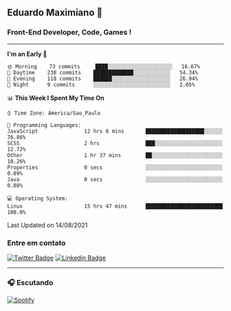 ## Eduardo Maximiano 👋

### Front-End Developer, Code, Games !

---

<!--START_SECTION:waka-->
**I'm an Early 🐤** 

```text
🌞 Morning    73 commits     ████░░░░░░░░░░░░░░░░░░░░░   16.67% 
🌆 Daytime    238 commits    █████████████░░░░░░░░░░░░   54.34% 
🌃 Evening    118 commits    ██████░░░░░░░░░░░░░░░░░░░   26.94% 
🌙 Night      9 commits      ░░░░░░░░░░░░░░░░░░░░░░░░░   2.05%

```


📊 **This Week I Spent My Time On** 

```text
⌚︎ Time Zone: America/Sao_Paulo

💬 Programming Languages: 
JavaScript               12 hrs 8 mins       ███████████████████░░░░░░   76.86% 
SCSS                     2 hrs               ███░░░░░░░░░░░░░░░░░░░░░░   12.72% 
Other                    1 hr 37 mins        ██░░░░░░░░░░░░░░░░░░░░░░░   10.26% 
Properties               0 secs              ░░░░░░░░░░░░░░░░░░░░░░░░░   0.09% 
Java                     0 secs              ░░░░░░░░░░░░░░░░░░░░░░░░░   0.08%

💻 Operating System: 
Linux                    15 hrs 47 mins      █████████████████████████   100.0%

```


 Last Updated on 14/08/2021
<!--END_SECTION:waka-->

### Entre em contato

[![Twitter Badge](https://img.shields.io/badge/-@edmaxi-1ca0f1?style=flat-square&labelColor=1ca0f1&logo=twitter&logoColor=white&link=https://twitter.com/edmaxi)](https://twitter.com/edmaxi)
[![Linkedin Badge](https://img.shields.io/badge/-Eduardo_Maximiano-0077B5?style=flat-square&logo=Linkedin&logoColor=white&link=https://www.linkedin.com/in/maximiano-eduardo)](https://www.linkedin.com/in/maximiano-eduardo)

---

### 🎧 Escutando
[![Spotify](https://novatorem-sandy.vercel.app/api/spotify)](https://open.spotify.com/user/comgigo)
